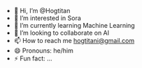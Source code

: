 - 👋 Hi, I’m @Hogtitan
- 👀 I’m interested in Sora
- 🌱 I’m currently learning Machine Learning
- 💞️ I’m looking to collaborate on AI
- 📫 How to reach me hogtitani@gmail.com
- 😄 Pronouns: he/him
- ⚡ Fun fact: ...

<!---
Hogtitan/Hogtitan is a ✨ special ✨ repository because its `README.md` (this file) appears on your GitHub profile.
You can click the Preview link to take a look at your changes.
--->
